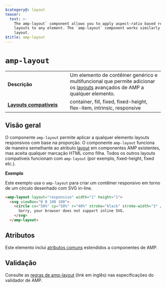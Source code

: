 ```yaml
---
$category@: layout
teaser:
  text: >-
    The amp-layout` component allows you to apply aspect-ratio based responsive
    layouts to any element. The `amp-layout` component works similarly to the
    layout.
$title: amp-layout
---
```



<!---
       Copyright 2016 The AMP HTML Authors. All Rights Reserved.

       Licensed under the Apache License, Version 2.0 (the "License");
     you may not use this file except in compliance with the License.
     You may obtain a copy of the License at

     http://www.apache.org/licenses/LICENSE-2.0

     Unless required by applicable law or agreed to in writing, software
     distributed under the License is distributed on an "AS-IS" BASIS,
     WITHOUT WARRANTIES OR CONDITIONS OF ANY KIND, either express or implied.
     See the License for the specific language governing permissions and
     limitations under the License.
-->

# <a name="amp-layout"></a> `amp-layout`

<table>
  <tr>
    <td width="40%"><strong>Descrição</strong></td>
    <td>Um elemento de contêiner genérico e multifuncional que permite adicionar os <a href="https://www.ampproject.org/docs/guides/responsive/control_layout#the-layout-attribute">layouts</a> avançados de AMP a qualquer elemento.</td>
  </tr>
  <tr>
    <td class="col-fourty"><strong><a href="https://www.ampproject.org/docs/guides/responsive/control_layout.html">Layouts compatíveis</a></strong></td>
    <td>container, fill, fixed, fixed-height, flex-item, intrinsic, responsive</td>
  </tr>
</table>

## Visão geral

O componente `amp-layout` permite aplicar a qualquer elemento layouts responsivos com base na proporção. O componente `amp-layout` funciona de maneira semelhante ao atributo [layout](https://www.ampproject.org/docs/guides/responsive/control_layout#the-layout-attribute) em componentes AMP existentes, mas aceita qualquer marcação HTML como filha. Todos os outros layouts compatíveis funcionam com `amp-layout` (por exemplo, fixed-height, fixed etc.).

**Exemplo**

Este exemplo usa o `amp-layout` para criar um contêiner responsivo em torno de um círculo desenhado com SVG in-line.

```html
<amp-layout layout="responsive" width="1" height="1">
  <svg viewBox="0 0 100 100">
    <circle cx="50%" cy="50%" r="40%" stroke="black" stroke-width="3" />
      Sorry, your browser does not support inline SVG.
    </svg>
  </amp-layout>
```

## Atributos

Este elemento inclui [atributos comuns](https://www.ampproject.org/docs/reference/common_attributes) estendidos a componentes de AMP.

## Validação

Consulte as [regras de amp-layout](https://github.com/ampproject/amphtml/blob/master/validator/validator-main.protoascii) (link em inglês) nas especificações do validador de AMP.

